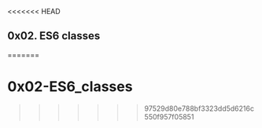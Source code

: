<<<<<<< HEAD
## 0x02. ES6 classes
=======
# 0x02-ES6_classes
>>>>>>> 97529d80e788bf3323dd5d6216c550f957f05851
